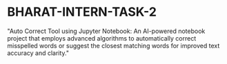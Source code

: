# BHARAT-INTERN-TASK-2

"Auto Correct Tool using Jupyter Notebook: An AI-powered notebook project that employs advanced algorithms to automatically correct misspelled words or suggest the closest matching words for improved text accuracy and clarity."

